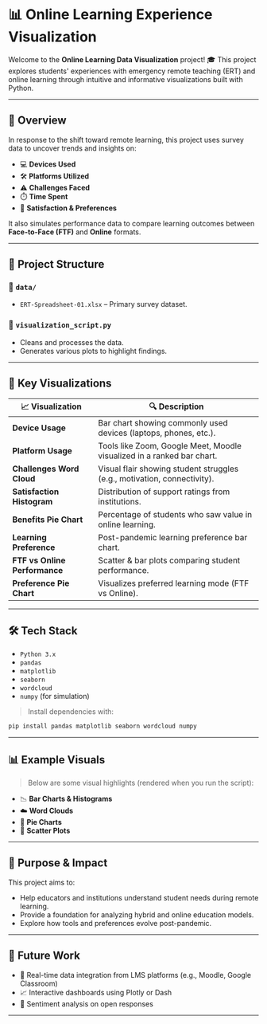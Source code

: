 # 📊 Online Learning Experience Visualization

Welcome to the **Online Learning Data Visualization** project! 🎓
This project explores students' experiences with emergency remote teaching (ERT) and online learning through intuitive and informative visualizations built with Python.

---

## 🚀 Overview

In response to the shift toward remote learning, this project uses survey data to uncover trends and insights on:

* 💻 **Devices Used**
* 🛠️ **Platforms Utilized**
* ⚠️ **Challenges Faced**
* ⏱️ **Time Spent**
* 🌟 **Satisfaction & Preferences**

It also simulates performance data to compare learning outcomes between **Face-to-Face (FTF)** and **Online** formats.

---

## 📂 Project Structure

### 📁 `data/`

* `ERT-Spreadsheet-01.xlsx` – Primary survey dataset.

### 📄 `visualization_script.py`

* Cleans and processes the data.
* Generates various plots to highlight findings.

---

## 📌 Key Visualizations

| 📈 Visualization              | 🔍 Description                                                           |
| ----------------------------- | ------------------------------------------------------------------------ |
| **Device Usage**              | Bar chart showing commonly used devices (laptops, phones, etc.).         |
| **Platform Usage**            | Tools like Zoom, Google Meet, Moodle visualized in a ranked bar chart.   |
| **Challenges Word Cloud**     | Visual flair showing student struggles (e.g., motivation, connectivity). |
| **Satisfaction Histogram**    | Distribution of support ratings from institutions.                       |
| **Benefits Pie Chart**        | Percentage of students who saw value in online learning.                 |
| **Learning Preference**       | Post-pandemic learning preference bar chart.                             |
| **FTF vs Online Performance** | Scatter & bar plots comparing student performance.                       |
| **Preference Pie Chart**      | Visualizes preferred learning mode (FTF vs Online).                      |

---

## 🛠️ Tech Stack

* `Python 3.x`
* `pandas`
* `matplotlib`
* `seaborn`
* `wordcloud`
* `numpy` (for simulation)

> Install dependencies with:

```bash
pip install pandas matplotlib seaborn wordcloud numpy
```

---

## 📊 Example Visuals

> Below are some visual highlights (rendered when you run the script):

* 📉 **Bar Charts & Histograms**
* ☁️ **Word Clouds**
* 🥧 **Pie Charts**
* 📍 **Scatter Plots**

---

## 🌟 Purpose & Impact

This project aims to:

* Help educators and institutions understand student needs during remote learning.
* Provide a foundation for analyzing hybrid and online education models.
* Explore how tools and preferences evolve post-pandemic.

---

## 📌 Future Work

* 🔄 Real-time data integration from LMS platforms (e.g., Moodle, Google Classroom)
* 📈 Interactive dashboards using Plotly or Dash
* 🧠 Sentiment analysis on open responses

---
